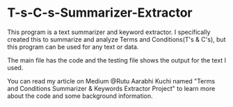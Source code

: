 # T-s-C-s-Summarizer-Extractor
This program is a text summarizer and keyword extractor. I specifically created this to summarize and analyze Terms and Conditions(T's &amp; C's), but this program can be used for any text or data. 

The main file has the code and the testing file shows the output for the text I used. 

You can read my article on Medium @Rutu Aarabhi Kuchi named "Terms and Conditions Summarizer & Keywords Extractor Project" to learn more about the code and some background information. 
